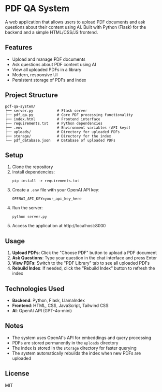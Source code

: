# PDF QA System

A web application that allows users to upload PDF documents and ask questions about their content using AI. Built with Python (Flask) for the backend and a simple HTML/CSS/JS frontend.

## Features

- Upload and manage PDF documents
- Ask questions about PDF content using AI
- View all uploaded PDFs in a library
- Modern, responsive UI
- Persistent storage of PDFs and index

## Project Structure

```
pdf-qa-system/
├── server.py           # Flask server
├── pdf_qa.py           # Core PDF processing functionality
├── index.html          # Frontend interface
├── requirements.txt    # Python dependencies
├── .env                # Environment variables (API keys)
├── uploads/            # Directory for uploaded PDFs
├── storage/            # Directory for the index
└── pdf_database.json   # Database of uploaded PDFs
```

## Setup

1. Clone the repository
2. Install dependencies:
   ```
   pip install -r requirements.txt
   ```
3. Create a `.env` file with your OpenAI API key:
   ```
   OPENAI_API_KEY=your_api_key_here
   ```
4. Run the server:
   ```
   python server.py
   ```
5. Access the application at http://localhost:8000

## Usage

1. **Upload PDFs**: Click the "Choose PDF" button to upload a PDF document
2. **Ask Questions**: Type your question in the chat interface and press Enter
3. **View PDFs**: Switch to the "PDF Library" tab to see all uploaded PDFs
4. **Rebuild Index**: If needed, click the "Rebuild Index" button to refresh the index

## Technologies Used

- **Backend**: Python, Flask, LlamaIndex
- **Frontend**: HTML, CSS, JavaScript, Tailwind CSS
- **AI**: OpenAI API (GPT-4o-mini)

## Notes

- The system uses OpenAI's API for embeddings and query processing
- PDFs are stored permanently in the `uploads` directory
- The index is stored in the `storage` directory for faster querying
- The system automatically rebuilds the index when new PDFs are uploaded

## License

MIT 